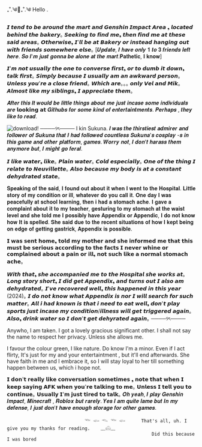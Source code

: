 ₊˚.༄🌊₊˚.༄ Hello .



 𝙄 𝙩𝙚𝙣𝙙 𝙩𝙤 𝙗𝙚 𝙖𝙧𝙤𝙪𝙣𝙙 𝙩𝙝𝙚 𝙢𝙖𝙧𝙩 𝙖𝙣𝙙 𝙂𝙚𝙣𝙨𝙝𝙞𝙣 𝙄𝙢𝙥𝙖𝙘𝙩 𝘼𝙧𝙚𝙖 ❟ 𝙡𝙤𝙘𝙖𝙩𝙚𝙙 𝙗𝙚𝙝𝙞𝙣𝙙 𝙩𝙝𝙚 𝙗𝙖𝙠𝙚𝙧𝙮｡ 𝙎𝙚𝙚𝙠𝙞𝙣𝙜 𝙩𝙤 𝙛𝙞𝙣𝙙 𝙢𝙚❟ 𝙩𝙝𝙚𝙣 𝙛𝙞𝙣𝙙 𝙢𝙚 𝙖𝙩 𝙩𝙝𝙚𝙨𝙚 𝙨𝙖𝙞𝙙 𝙖𝙧𝙚𝙖𝙨｡ 𝙊𝙩𝙝𝙚𝙧𝙬𝙞𝙨𝙚❟ 𝙄'𝙡𝙡 𝙗𝙚 𝙖𝙩 𝘽𝙖𝙠𝙚𝙧𝙮 𝙤𝙧 𝙞𝙣𝙨𝙩𝙚𝙖𝙙 𝙝𝙖𝙣𝙜𝙞𝙣𝙜 𝙤𝙪𝙩 𝙬𝙞𝙩𝙝 𝙛𝙧𝙞𝙚𝙣𝙙𝙨 𝙨𝙤𝙢𝙚𝙬𝙝𝙚𝙧𝙚 𝙚𝙡𝙨𝙚｡ [𝑼𝒑𝒅𝒂𝒕𝒆, 𝑰 𝒉𝒂𝒗𝒆 𝒐𝒏𝒍𝒚 𝟏 𝒕𝒐 𝟑 𝒇𝒓𝒊𝒆𝒏𝒅𝒔 𝒍𝒆𝒇𝒕 𝒉𝒆𝒓𝒆. 𝑺𝒐 𝑰'𝒎 𝒋𝒖𝒔𝒕 𝒈𝒐𝒏𝒏𝒂 𝒃𝒆 𝒂𝒍𝒐𝒏𝒆 𝒂𝒕 𝒕𝒉𝒆 𝒎𝒂𝒓𝒕.𝐏𝐚𝐭𝐡𝐞𝐭𝐢𝐜, 𝐈 𝐤𝐧𝐨𝐰]
 
 𝙄'𝙢 𝙣𝙤𝙩 𝙪𝙨𝙪𝙖𝙡𝙡𝙮 𝙩𝙝𝙚 𝙤𝙣𝙚 𝙩𝙤 𝙘𝙤𝙣𝙫𝙚𝙧𝙨𝙚 𝙛𝙞𝙧𝙨𝙩❟ 𝙤𝙧 𝙩𝙤 𝙙𝙪𝙢𝙗 𝙞𝙩 𝙙𝙤𝙬𝙣❟ 𝙩𝙖𝙡𝙠 𝙛𝙞𝙧𝙨𝙩｡ 𝙎𝙞𝙢𝙥𝙡𝙮 𝙗𝙚𝙘𝙖𝙪𝙨𝙚 𝙄 𝙪𝙨𝙪𝙖𝙡𝙡𝙮 𝙖𝙢 𝙖𝙣 𝙖𝙬𝙠𝙬𝙖𝙧𝙙 𝙥𝙚𝙧𝙨𝙤𝙣｡ 𝙐𝙣𝙡𝙚𝙨𝙨 𝙮𝙤𝙪'𝙧𝙚 𝙖 𝙘𝙡𝙤𝙨𝙚 𝙛𝙧𝙞𝙚𝙣𝙙｡ 𝙒𝙝𝙞𝙘𝙝 𝙖𝙧𝙚｡｡｡ 𝙤𝙣𝙡𝙮 𝙑𝙚𝙡 𝙖𝙣𝙙 𝙈𝙞𝙠｡ 𝘼𝙡𝙢𝙤𝙨𝙩 𝙡𝙞𝙠𝙚 𝙢𝙮 𝙨𝙞𝙗𝙡𝙞𝙣𝙜𝙨❟ 𝙄 𝙖𝙥𝙥𝙧𝙚𝙘𝙞𝙖𝙩𝙚 𝙩𝙝𝙚𝙢｡ 
 
 𝑨𝒇𝒕𝒆𝒓 𝒕𝒉𝒊𝒔 𝑰𝒕 𝒘𝒐𝒖𝒍𝒅 𝒃𝒆 𝒍𝒊𝒕𝒕𝒍𝒆 𝒕𝒉𝒊𝒏𝒈𝒔 𝒂𝒃𝒐𝒖𝒕 𝒎𝒆 𝒋𝒖𝒔𝒕 𝒊𝒏𝒄𝒂𝒔𝒆 𝒔𝒐𝒎𝒆 𝒊𝒏𝒅𝒊𝒗𝒊𝒅𝒖𝒂𝒍𝒔 𝒂𝒓𝒆 𝗹𝗼𝗼𝗸𝗶𝗻𝗴 𝗮𝘁 𝑮𝒊𝒕𝒉𝒖𝒃𝒔 𝒇𝒐𝒓 𝒔𝒐𝒎𝒆 𝒌𝒊𝒏𝒅 𝒐𝒇 𝒆𝒏𝒕𝒆𝒓𝒕𝒂𝒊𝒏𝒕𝒎𝒆𝒏𝒕𝒔. 𝑷𝒆𝒓𝒉𝒂𝒑𝒔 , 𝒕𝒉𝒆𝒚 𝒍𝒊𝒌𝒆 𝒕𝒐 𝒓𝒆𝒂𝒅. 


![download](https://github.com/user-attachments/assets/fd39d3e4-c528-42a4-bb36-e4a4c29c4ea3)!
────୨ৎ────
I kin Sukuna. 𝑰 𝒘𝒂𝒔 𝒕𝒉𝒆 𝒕𝒉𝒊𝒓𝒔𝒕𝒊𝒆𝒔𝒕 𝒂𝒅𝒎𝒊𝒓𝒆𝒓 𝒂𝒏𝒅 𝒇𝒐𝒍𝒍𝒐𝒘𝒆𝒓 𝒐𝒇 𝑺𝒖𝒌𝒖𝒏𝒂 𝒕𝒉𝒂𝒕 𝑰 𝒉𝒂𝒅 𝒇𝒐𝒍𝒍𝒐𝒘𝒆𝒅 𝒄𝒐𝒖𝒏𝒕𝒍𝒆𝒔𝒔 𝑺𝒖𝒌𝒖𝒏𝒂'𝒔 𝒄𝒐𝒔𝒑𝒍𝒂𝒚 -𝒔 𝒊𝒏 𝒕𝒉𝒊𝒔 𝒈𝒂𝒎𝒆 𝒂𝒏𝒅 𝒐𝒕𝒉𝒆𝒓 𝒑𝒍𝒂𝒕𝒇𝒐𝒓𝒎, 𝒈𝒂𝒎𝒆𝒔. 𝑾𝒐𝒓𝒓𝒚 𝒏𝒐𝒕, 𝑰 𝒅𝒐𝒏'𝒕 𝒉𝒂𝒓𝒂𝒔𝒔 𝒕𝒉𝒆𝒎 𝒂𝒏𝒚𝒎𝒐𝒓𝒆 𝒃𝒖𝒕, 𝑰 𝒎𝒊𝒈𝒉𝒕 𝒈𝒐 𝒇𝒆𝒓𝒂𝒍.

𝙄 𝙡𝙞𝙠𝙚 𝙬𝙖𝙩𝙚𝙧❟ 𝙡𝙞𝙠𝙚｡ 𝙋𝙡𝙖𝙞𝙣 𝙬𝙖𝙩𝙚𝙧｡ 𝘾𝙤𝙡𝙙 𝙚𝙨𝙥𝙚𝙘𝙞𝙖𝙡𝙡𝙮｡ 𝙊𝙣𝙚 𝙤𝙛 𝙩𝙝𝙚 𝙩𝙝𝙞𝙣𝙜 𝙄 𝙧𝙚𝙡𝙖𝙩𝙚 𝙩𝙤 𝙉𝙚𝙪𝙫𝙞𝙡𝙡𝙚𝙩𝙩𝙚｡ 𝘼𝙡𝙨𝙤 𝙗𝙚𝙘𝙖𝙪𝙨𝙚 𝙢𝙮 𝙗𝙤𝙙𝙮 𝙞𝙨 𝙖𝙩 𝙖 𝙘𝙤𝙣𝙨𝙩𝙖𝙣𝙩 𝙙𝙚𝙝𝙮𝙙𝙧𝙖𝙩𝙚𝙙 𝙨𝙩𝙖𝙩𝙚｡

𝐒𝐩𝐞𝐚𝐤𝐢𝐧𝐠 𝐨𝐟 𝐭𝐡𝐞 𝐬𝐚𝐢𝐝, 𝐈 𝐟𝐨𝐮𝐧𝐝 𝐨𝐮𝐭 𝐚𝐛𝐨𝐮𝐭 𝐢𝐭 𝐰𝐡𝐞𝐧 𝐈 𝐰𝐞𝐧𝐭 𝐭𝐨 𝐭𝐡𝐞 𝐇𝐨𝐬𝐩𝐢𝐭𝐚𝐥. 𝐋𝐢𝐭𝐭𝐥𝐞 𝐬𝐭𝐨𝐫𝐲 𝐨𝐟 𝐦𝐲 𝐜𝐨𝐧𝐝𝐢𝐭𝐢𝐨𝐧 𝐨𝐫 𝐢𝐥𝐥, 𝐰𝐡𝐚𝐭𝐞𝐯𝐞𝐫 𝐝𝐨 𝐲𝐨𝐮 𝐜𝐚𝐥𝐥 𝐢𝐭. 𝐎𝐧𝐞 𝐝𝐚𝐲 𝐈 𝐰𝐚𝐬 𝐩𝐞𝐚𝐜𝐞𝐟𝐮𝐥𝐥𝐲 𝐚𝐭 𝐬𝐜𝐡𝐨𝐨𝐥 𝐥𝐞𝐚𝐫𝐧𝐢𝐧𝐠, 𝐭𝐡𝐞𝐧 𝐢 𝐡𝐚𝐝 𝐚 𝐬𝐭𝐨𝐦𝐚𝐜𝐡 𝐚𝐜𝐡𝐞. 𝐈 𝐠𝐚𝐯𝐞 𝐚 𝐜𝐨𝐦𝐩𝐥𝐚𝐢𝐧𝐭 𝐚𝐛𝐨𝐮𝐭 𝐢𝐭 𝐭𝐨 𝐦𝐲 𝐭𝐞𝐚𝐜𝐡𝐞𝐫, 𝐠𝐞𝐬𝐭𝐮𝐫𝐢𝐧𝐠 𝐭𝐨 𝐦𝐲 𝐬𝐭𝐨𝐦𝐚𝐜𝐡 𝐚𝐭 𝐭𝐡𝐞 𝐰𝐚𝐢𝐬𝐭 𝐥𝐞𝐯𝐞𝐥 𝐚𝐧𝐝 𝐬𝐡𝐞 𝐭𝐨𝐥𝐝 𝐦𝐞 𝐈 𝐩𝐨𝐬𝐬𝐢𝐛𝐥𝐲 𝐡𝐚𝐯𝐞 𝐀𝐩𝐩𝐞𝐧𝐝𝐢𝐱 𝐨𝐫 𝐀𝐩𝐩𝐞𝐧𝐝𝐢𝐜, 𝐈 𝐝𝐨 𝐧𝐨𝐭 𝐤𝐧𝐨𝐰 𝐡𝐨𝐰 𝐈𝐭 𝐢𝐬 𝐬𝐩𝐞𝐥𝐥𝐞𝐝. 𝐒𝐡𝐞 𝐬𝐚𝐢𝐝 𝐝𝐮𝐞 𝐭𝐨 𝐭𝐡𝐞 𝐫𝐞𝐜𝐞𝐧𝐭 𝐬𝐢𝐭𝐮𝐚𝐭𝐢𝐨𝐧𝐬 𝐨𝐟 𝐡𝐨𝐰 𝐈 𝐤𝐞𝐩𝐭 𝐛𝐞𝐢𝐧𝐠 𝐨𝐧 𝐞𝐝𝐠𝐞 𝐨𝐟 𝐠𝐞𝐭𝐭𝐢𝐧𝐠 𝐠𝐚𝐬𝐭𝐫𝐢𝐜𝐤, 𝐀𝐩𝐩𝐞𝐧𝐝𝐢𝐱 𝐢𝐬 𝐩𝐨𝐬𝐬𝐢𝐛𝐥𝐞. 

𝗜 𝘄𝗮𝘀 𝘀𝗲𝗻𝘁 𝗵𝗼𝗺𝗲❟ 𝘁𝗼𝗹𝗱 𝗺𝘆 𝗺𝗼𝘁𝗵𝗲𝗿 𝗮𝗻𝗱 𝘀𝗵𝗲 𝗶𝗻𝗳𝗼𝗿𝗺𝗲𝗱 𝗺𝗲 𝘁𝗵𝗮𝘁 𝘁𝗵𝗶𝘀 𝗺𝘂𝘀𝘁 𝗯𝗲 𝘀𝗲𝗿𝗶𝗼𝘂𝘀 𝗮𝗰𝗰𝗼𝗿𝗱𝗶𝗻𝗴 𝘁𝗼 𝘁𝗵𝗲 𝗳𝗮𝗰𝘁𝘀 𝗜 𝗻𝗲𝘃𝗲𝗿 𝘄𝗵𝗶𝗻𝗲 𝗼𝗿 𝗰𝗼𝗺𝗽𝗹𝗮𝗶𝗻𝗲𝗱 𝗮𝗯𝗼𝘂𝘁 𝗮 𝗽𝗮𝗶𝗻 𝗼𝗿 𝗶𝗹𝗹❟ 𝗻𝗼𝘁 𝘀𝘂𝗰𝗵 𝗹𝗶𝗸𝗲 𝗮 𝗻𝗼𝗿𝗺𝗮𝗹 𝘀𝘁𝗼𝗺𝗮𝗰𝗵 𝗮𝗰𝗵𝗲｡

𝙒𝙞𝙩𝙝 𝙩𝙝𝙖𝙩❟ 𝙨𝙝𝙚 𝙖𝙘𝙘𝙤𝙢𝙥𝙖𝙣𝙞𝙚𝙙 𝙢𝙚 𝙩𝙤 𝙩𝙝𝙚 𝙃𝙤𝙨𝙥𝙞𝙩𝙖𝙡 𝙨𝙝𝙚 𝙬𝙤𝙧𝙠𝙨 𝙖𝙩｡ 𝙇𝙤𝙣𝙜 𝙨𝙩𝙤𝙧𝙮 𝙨𝙝𝙤𝙧𝙩❟ 𝙄 𝙙𝙞𝙙 𝙜𝙚𝙩 𝘼𝙥𝙥𝙚𝙣𝙙𝙞𝙭❟ 𝙖𝙣𝙙 𝙩𝙪𝙧𝙣𝙨 𝙤𝙪𝙩 𝙄 𝙖𝙡𝙨𝙤 𝙖𝙢 𝙙𝙚𝙝𝙮𝙙𝙧𝙖𝙩𝙚𝙙｡ 𝙄'𝙫𝙚 𝙧𝙚𝙘𝙤𝙫𝙚𝙧𝙚𝙙 𝙬𝙚𝙡𝙡❟ 𝙩𝙝𝙞𝙨 𝙝𝙖𝙥𝙥𝙚𝙣𝙚𝙙 𝙞𝙣 𝙩𝙝𝙞𝙨 𝙮𝙚𝙖𝙧 (2024)｡ 𝙄 𝙙𝙤 𝙣𝙤𝙩 𝙠𝙣𝙤𝙬 𝙬𝙝𝙖𝙩 𝘼𝙥𝙥𝙚𝙣𝙙𝙞𝙭 𝙞𝙨 𝙣𝙤𝙧 𝙄 𝙬𝙞𝙡𝙡 𝙨𝙚𝙖𝙧𝙘𝙝 𝙛𝙤𝙧 𝙨𝙪𝙘𝙝 𝙢𝙖𝙩𝙩𝙚𝙧｡ 𝘼𝙡𝙡 𝙞 𝙝𝙖𝙙 𝙠𝙣𝙤𝙬𝙣 𝙞𝙨 𝙩𝙝𝙖𝙩 𝙞 𝙣𝙚𝙚𝙙 𝙩𝙤 𝙚𝙖𝙩 𝙬𝙚𝙡𝙡❟ 𝙙𝙤𝙣'𝙩 𝙥𝙡𝙖𝙮 𝙨𝙥𝙤𝙧𝙩𝙨 𝙟𝙪𝙨𝙩 𝙞𝙣𝙘𝙖𝙨𝙚 𝙢𝙮 𝙘𝙤𝙣𝙙𝙞𝙩𝙞𝙤𝙣/𝙞𝙡𝙡𝙣𝙚𝙨𝙨 𝙬𝙞𝙡𝙡 𝙜𝙚𝙩 𝙩𝙧𝙞𝙜𝙜𝙚𝙧𝙚𝙙 𝙖𝙜𝙖𝙞𝙣｡ 𝘼𝙡𝙨𝙤❟ 𝙙𝙧𝙞𝙣𝙠 𝙬𝙖𝙩𝙚𝙧 𝙨𝙤 𝙄 𝙙𝙤𝙣'𝙩 𝙜𝙚𝙩 𝙙𝙚𝙝𝙮𝙧𝙖𝙩𝙚𝙙 𝙖𝙜𝙖𝙞𝙣｡
────୨ৎ────

Anywho, I am taken. I got a lovely gracious significant other. I shall not say the name to respect her privacy. Unless she allows me.

I favour the colour green, I like nature. Do know I'm a minor. Even if I act flirty, It's just for my and your entertaintment , but it'll end afterwards. She have faith in me and I embrace it, so I will stay loyal to her till something happen between us, which i hope not.

𝗜 𝗱𝗼𝗻'𝘁 𝗿𝗲𝗮𝗹𝗹𝘆 𝗹𝗶𝗸𝗲 𝗰𝗼𝗻𝘃𝗲𝗿𝘀𝗮𝘁𝗶𝗼𝗻 𝘀𝗼𝗺𝗲𝘁𝗶𝗺𝗲𝘀 ❟ 𝗻𝗼𝘁𝗲 𝘁𝗵𝗮𝘁 𝘄𝗵𝗲𝗻 𝗜 𝗸𝗲𝗲𝗽 𝘀𝗮𝘆𝗶𝗻𝗴 𝗔𝗙𝗞 𝘄𝗵𝗲𝗻 𝘆𝗼𝘂'𝗿𝗲 𝘁𝗮𝗹𝗸𝗶𝗻𝗴 𝘁𝗼 𝗺𝗲｡ 𝗨𝗻𝗹𝗲𝘀𝘀 𝗜 𝘁𝗲𝗹𝗹 𝘆𝗼𝘂 𝘁𝗼 𝗰𝗼𝗻𝘁𝗶𝗻𝘂𝗲｡ 𝗨𝘀𝘂𝗮𝗹𝗹𝘆 𝗜'𝗺 𝗷𝘂𝘀𝘁 𝘁𝗶𝗿𝗲𝗱 𝘁𝗼 𝘁𝗮𝗹𝗸｡ 𝑶𝒉 𝒚𝒆𝒂𝒉, 𝑰 𝒑𝒍𝒂𝒚 𝑮𝒆𝒏𝒔𝒉𝒊𝒏 𝑰𝒎𝒑𝒂𝒄𝒕, 𝑴𝒊𝒏𝒆𝒄𝒓𝒂𝒇𝒕 , 𝑹𝒐𝒃𝒍𝒐𝒙 𝒃𝒖𝒕 𝒓𝒂𝒓𝒆𝒍𝒚. 𝒀𝒆𝒔 𝑰 𝒂𝒎 𝒒𝒖𝒊𝒕𝒆 𝒍𝒂𝒎𝒆 𝒃𝒖𝒕 𝑰𝒏 𝒎𝒚 𝒅𝒆𝒇𝒆𝒏𝒔𝒆, 𝑰 𝒋𝒖𝒔𝒕 𝒅𝒐𝒏'𝒕 𝒉𝒂𝒗𝒆 𝒆𝒏𝒐𝒖𝒈𝒉 𝒔𝒕𝒐𝒓𝒂𝒈𝒆 𝒇𝒐𝒓 𝒐𝒕𝒉𝒆𝒓 𝒈𝒂𝒎𝒆𝒔. 



                                 𓆝 𓆟 𓆞 𓆝 𓆟      That's all, uh. I give you my thanks for reading.    ﹏𓊝﹏
                                                          Did this because I was bored

